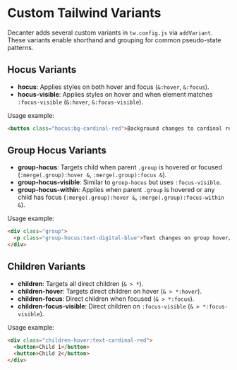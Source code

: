 # Custom Tailwind Variants

Decanter adds several custom variants in `tw.config.js` via `addVariant`. These variants enable shorthand and grouping for common pseudo-state patterns.

## Hocus Variants
- **hocus**: Applies styles on both hover and focus (`&:hover`, `&:focus`).
- **hocus-visible**: Applies styles on hover and when element matches `:focus-visible` (`&:hover`, `&:focus-visible`).

Usage example:
```html
<button class="hocus:bg-cardinal-red">Background changes to cardinal red on hover or focus</button>
```

## Group Hocus Variants
- **group-hocus**: Targets child when parent `.group` is hovered or focused (`:merge(.group):hover &`, `:merge(.group):focus &`).
- **group-hocus-visible**: Similar to `group-hocus` but uses `:focus-visible`.
- **group-hocus-within**: Applies when parent `.group` is hovered or any child has focus (`:merge(.group):hover &`, `:merge(.group):focus-within &`).

Usage example:
```html
<div class="group">
  <p class="group-hocus:text-digital-blue">Text changes on group hover/focus</p>
</div>
```

## Children Variants
- **children**: Targets all direct children (`& > *`).
- **children-hover**: Targets direct children on hover (`& > *:hover`).
- **children-focus**: Direct children when focused (`& > *:focus`).
- **children-focus-visible**: Direct children on `:focus-visible` (`& > *:focus-visible`).

Usage example:
```html
<div class="children-hover:text-cardinal-red">
  <button>Child 1</button>
  <button>Child 2</button>
</div>
```
